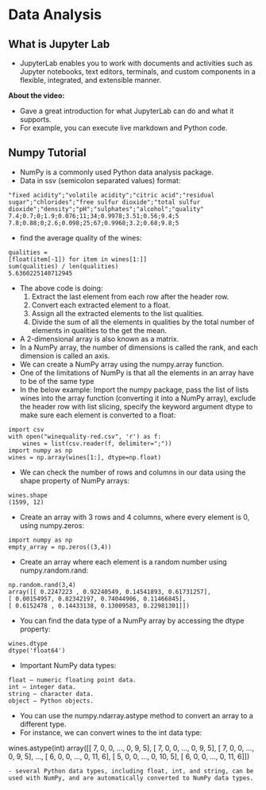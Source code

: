 # Data Analysis

## What is Jupyter Lab
- JupyterLab enables you to work with documents and activities such as Jupyter notebooks, text editors, terminals, and custom components in a flexible, integrated, and extensible manner.  


**About the video:**
- Gave a great introduction for what JupyterLab can do and what it supports.
- For example, you can execute live markdown and Python code. 

## Numpy Tutorial
- NumPy is a commonly used Python data analysis package.
- Data in ssv (semicolon separated values) format:
```
"fixed acidity";"volatile acidity";"citric acid";"residual sugar";"chlorides";"free sulfur dioxide";"total sulfur dioxide";"density";"pH";"sulphates";"alcohol";"quality"
7.4;0.7;0;1.9;0.076;11;34;0.9978;3.51;0.56;9.4;5
7.8;0.88;0;2.6;0.098;25;67;0.9968;3.2;0.68;9.8;5
```
- find the average quality of the wines:
```
qualities =
[float(item[-1]) for item in wines[1:]]
sum(qualities) / len(qualities)
5.6360225140712945
```
- The above code is doing:
  1. Extract the last element from each row after the header row.
  2. Convert each extracted element to a float.
  3. Assign all the extracted elements to the list qualities.
  4. Divide the sum of all the elements in qualities by the total number of elements in qualities to the get the mean.
-  A 2-dimensional array is also known as a matrix. 
- In a NumPy array, the number of dimensions is called the rank, and each dimension is called an axis. 
- We can create a NumPy array using the numpy.array function.
- One of the limitations of NumPy is that all the elements in an array have to be of the same type
- In the below example: Import the numpy package, pass the list of lists wines into the array function (converting it into a NumPy array), exclude the header row with list slicing, specify the keyword argument dtype to make sure each element is converted to a float:
```
import csv
with open("winequality-red.csv", 'r') as f:
    wines = list(csv.reader(f, delimiter=";"))
import numpy as np
wines = np.array(wines[1:], dtype=np.float)
```
- We can check the number of rows and columns in our data using the shape property of NumPy arrays:
```
wines.shape
(1599, 12)
```
- Create an array with 3 rows and 4 columns, where every element is 0, using numpy.zeros:
```
import numpy as np
empty_array = np.zeros((3,4)) 
```
- Create an array where each element is a random number using numpy.random.rand:
```
np.random.rand(3,4)
array([[ 0.2247223 , 0.92240549, 0.14541893, 0.61731257],
[ 0.00154957, 0.82342197, 0.74044906, 0.11466845],
[ 0.6152478 , 0.14433138, 0.13009583, 0.22981301]])
```
- You can find the data type of a NumPy array by accessing the dtype property:
```
wines.dtype
dtype('float64')
```
- Important NumPy data types:
```
float — numeric floating point data.
int — integer data.
string — character data.
object — Python objects.
```
- You can use the numpy.ndarray.astype method to convert an array to a different type.
- For instance, we can convert wines to the int data type:

wines.astype(int)
array([[ 7, 0, 0, ..., 0, 9, 5],
[ 7, 0, 0, ..., 0, 9, 5],
[ 7, 0, 0, ..., 0, 9, 5],
...,
[ 6, 0, 0, ..., 0, 11, 6],
[ 5, 0, 0, ..., 0, 10, 5],
[ 6, 0, 0, ..., 0, 11, 6]])
```
- several Python data types, including float, int, and string, can be used with NumPy, and are automatically converted to NumPy data types.
